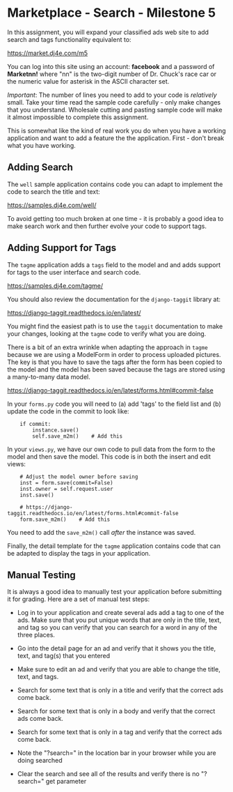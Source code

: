 
Marketplace - Search - Milestone 5
==================================

In this assignment, you will expand your classified ads web site to add search and tags
functionality equivalent to:

https://market.dj4e.com/m5

You can log into this site using
an account: <b>facebook</b> and a password of <b>Marketnn!</b> where "nn" is the
two-digit number of Dr. Chuck's race car or the numeric value for asterisk in the ASCII character set.

*Important*: The number of lines you need to add to your code is *relatively* small.  Take your time
read the sample code carefully - only make changes that you understand.  Wholesale cutting and
pasting sample code will make it almost impossible to complete this assignment.

This is somewhat like the kind of real work you do when you have a working application and want to add a feature
the the application.  First - don't break what you have working.

Adding Search
-------------

The `well` sample application contains code you can adapt to implement the code to search
the title and text:

https://samples.dj4e.com/well/

To avoid getting too much broken at one time - it is probably a good idea to make search work
and then further evolve your code to support tags.

Adding Support for Tags
-----------------------

The `tagme` application adds a `tags` field to the model and and adds support for tags
to the user interface and search code.

https://samples.dj4e.com/tagme/

You should also review the documentation for the `django-taggit` library at:

https://django-taggit.readthedocs.io/en/latest/

You might find the easiest path is to use the `taggit` documentation to make your changes,
looking at the `tagme` code to verify what you are doing.

There is a bit of an extra wrinkle when adapting the approach in `tagme` because we are
using a ModelForm in order to process uploaded pictures.  The key is that you have to
save the tags after the form has been copied to the model and the model has been saved because
the tags are stored using a many-to-many data model.

https://django-taggit.readthedocs.io/en/latest/forms.html#commit-false

In your `forms.py` code you will need to (a) add 'tags' to the field list and (b) update the
code in the commit to look like:

        if commit:
            instance.save()
            self.save_m2m()    # Add this

In your `views.py`, we have our own code to pull data from the form to the model and then
save the model.  This code is in both the insert and edit views:

        # Adjust the model owner before saving
        inst = form.save(commit=False)
        inst.owner = self.request.user
        inst.save()

        # https://django-taggit.readthedocs.io/en/latest/forms.html#commit-false
        form.save_m2m()    # Add this

You need to add the `save_m2m()` call *after* the instance was saved.

Finally, the detail template for the `tagme` application contains code that can be adapted to
display the tags in your application.

Manual Testing
--------------

It is always a good idea to manually test your application before submitting it for grading.  Here
are a set of manual test steps:

* Log in to your application and create several ads add a tag to one of the ads.  Make sure that
you put unique words that are only in the title, text, and tag so you can verify that you can search
for a word in any of the three places.

* Go into the detail page for an ad and verify that it shows you the title, text, and tag(s) that you entered

* Make sure to edit an ad and verify that you are able to change the title, text, and tags.

* Search for some text that is only in a title and verify that the correct ads come back.

* Search for some text that is only in a body and verify that the correct ads come back.

* Search for some text that is only in a tag and verify that the correct ads come back.

* Note the "?search=" in the location bar in your browser while you are doing searched

* Clear the search and see all of the results and verify there is no "?search=" get parameter

